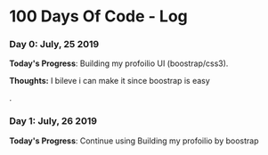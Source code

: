 # 100 Days Of Code - Log

### Day 0: July, 25 2019 


**Today's Progress**: Building my profoilio UI (boostrap/css3).

**Thoughts:** I bileve i can make it since boostrap is easy 

.
### Day 1: July, 26 2019 


**Today's Progress**: Continue using Building my profoilio by boostrap





